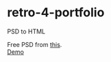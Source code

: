 # retro-4-portfolio
PSD to HTML

Free PSD from <a href="http://freebiesbug.com/psd-freebies/new-retro-portfolio-v4-free-psd/" target="_blank">this</a>.<br>
<a href="http://nguyenmanh1507.github.io/retro-4-portfolio/" target="_blank">Demo</a>
